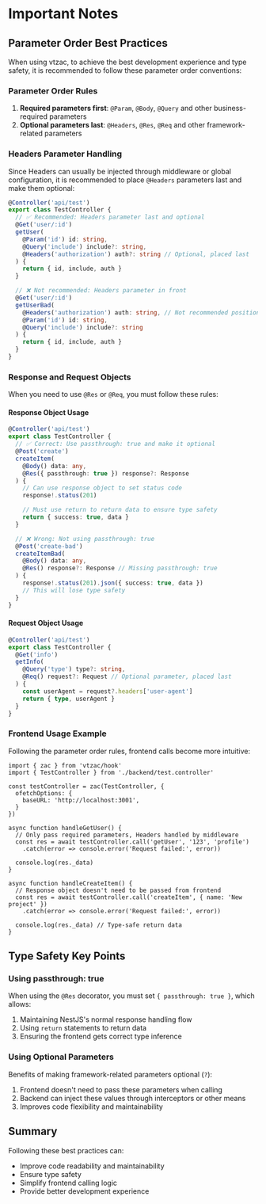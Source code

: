 # Important Notes

## Parameter Order Best Practices

When using vtzac, to achieve the best development experience and type safety, it is recommended to follow these parameter order conventions:

### Parameter Order Rules

1. **Required parameters first**: `@Param`, `@Body`, `@Query` and other business-required parameters
2. **Optional parameters last**: `@Headers`, `@Res`, `@Req` and other framework-related parameters

### Headers Parameter Handling

Since Headers can usually be injected through middleware or global configuration, it is recommended to place `@Headers` parameters last and make them optional:

```typescript
@Controller('api/test')
export class TestController {
  // ✅ Recommended: Headers parameter last and optional
  @Get('user/:id')
  getUser(
    @Param('id') id: string,
    @Query('include') include?: string,
    @Headers('authorization') auth?: string // Optional, placed last
  ) {
    return { id, include, auth }
  }

  // ❌ Not recommended: Headers parameter in front
  @Get('user/:id')
  getUserBad(
    @Headers('authorization') auth: string, // Not recommended position, as valid headers might be passed by interceptors rather than function calls
    @Param('id') id: string,
    @Query('include') include?: string
  ) {
    return { id, include, auth }
  }
}
```

### Response and Request Objects

When you need to use `@Res` or `@Req`, you must follow these rules:

#### Response Object Usage

```typescript
@Controller('api/test')
export class TestController {
  // ✅ Correct: Use passthrough: true and make it optional
  @Post('create')
  createItem(
    @Body() data: any,
    @Res({ passthrough: true }) response?: Response
  ) {
    // Can use response object to set status code
    response!.status(201)

    // Must use return to return data to ensure type safety
    return { success: true, data }
  }

  // ❌ Wrong: Not using passthrough: true
  @Post('create-bad')
  createItemBad(
    @Body() data: any,
    @Res() response?: Response // Missing passthrough: true
  ) {
    response!.status(201).json({ success: true, data })
    // This will lose type safety
  }
}
```

#### Request Object Usage

```typescript
@Controller('api/test')
export class TestController {
  @Get('info')
  getInfo(
    @Query('type') type?: string,
    @Req() request?: Request // Optional parameter, placed last
  ) {
    const userAgent = request?.headers['user-agent']
    return { type, userAgent }
  }
}
```

### Frontend Usage Example

Following the parameter order rules, frontend calls become more intuitive:

```tsx
import { zac } from 'vtzac/hook'
import { TestController } from './backend/test.controller'

const testController = zac(TestController, {
  ofetchOptions: {
    baseURL: 'http://localhost:3001',
  }
})

async function handleGetUser() {
  // Only pass required parameters, Headers handled by middleware
  const res = await testController.call('getUser', '123', 'profile')
    .catch(error => console.error('Request failed:', error))

  console.log(res._data)
}

async function handleCreateItem() {
  // Response object doesn't need to be passed from frontend
  const res = await testController.call('createItem', { name: 'New project' })
    .catch(error => console.error('Request failed:', error))

  console.log(res._data) // Type-safe return data
}
```

## Type Safety Key Points

### Using passthrough: true

When using the `@Res` decorator, you must set `{ passthrough: true }`, which allows:

1. Maintaining NestJS's normal response handling flow
2. Using `return` statements to return data
3. Ensuring the frontend gets correct type inference

### Using Optional Parameters

Benefits of making framework-related parameters optional (`?`):

1. Frontend doesn't need to pass these parameters when calling
2. Backend can inject these values through interceptors or other means
3. Improves code flexibility and maintainability

## Summary

Following these best practices can:

- Improve code readability and maintainability
- Ensure type safety
- Simplify frontend calling logic
- Provide better development experience
